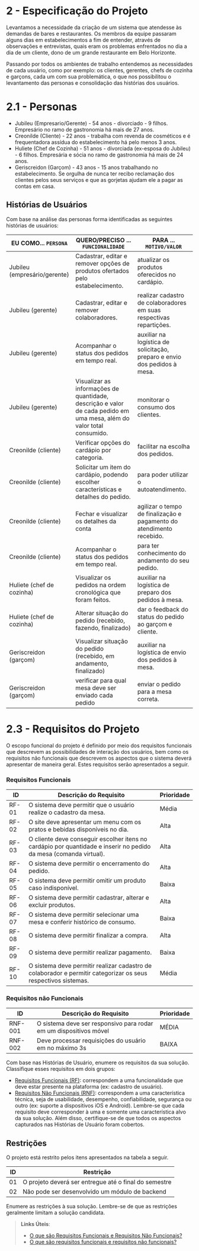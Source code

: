 # 2 - Especificação do Projeto

Levantamos a necessidade da criação de um sistema que atendesse às demandas de bares e restaurantes. Os membros da equipe passaram alguns dias em estabelecimentos a fim de entender, através de observações e entrevistas, quais eram os problemas enfrentados no dia a dia de um cliente, dono de um  grande restaurante em Belo Horizonte. 

Passando por todos os ambientes de trabalho entendemos as necessidades de cada usuário, como por exemplo: os clientes, gerentes, chefs de cozinha e garçons, cada um com sua problemática, o que nos possibilitou o levantamento das personas e consolidação das histórias dos usuários.


# 2.1 - Personas
- Jubileu (Empresario/Gerente) - 54 anos - divorciado - 9 filhos. Empresário no ramo de gastronomia há mais de 27 anos.
- Creonilde (Cliente) - 22 anos - trabalha com revenda de cosméticos e é frequentadora assídua do estabelecimento há pelo menos 3 anos.
- Huliete (Chef de Cozinha) - 51 anos - divorciada (ex-esposa do Jubileu) - 6 filhos. Empresária e sócia no ramo de gastronomia há mais de 24 anos. 
- Geriscreidon (Garçom) - 43 anos - 15 anos trabalhando no estabelecimento. Se orgulha de nunca ter recibo reclamação dos clientes pelos seus serviços e que as gorjetas ajudam ele a pagar as contas em casa.


## Histórias de Usuários

Com base na análise das personas forma identificadas as seguintes histórias de usuários:

|EU COMO... `PERSONA`| QUERO/PRECISO ... `FUNCIONALIDADE` |PARA ... `MOTIVO/VALOR`                 |
|--------------------|------------------------------------|----------------------------------------|
|Jubileu (empresário/gerente)|Cadastrar, editar e remover opções de produtos ofertados pelo estabelecimento.|atualizar os produtos oferecidos no cardápio.|
|Jubileu (gerente)|Cadastrar, editar e remover colaboradores.|realizar cadastro de colaboradores  em suas respectivas repartições.|
|Jubileu (gerente)|Acompanhar o status dos pedidos em tempo real.|auxiliar na logística de solicitação, preparo e envio dos pedidos à mesa.|
|Jubileu (gerente)|Visualizar as informações de quantidade, descrição e valor de cada pedido em uma mesa, além do valor total consumido.|monitorar o consumo dos clientes.|
|Creonilde (cliente)|Verificar opções do cardápio por categoria.|facilitar na escolha dos pedidos.|
|Creonilde (cliente)|Solicitar um item do cardápio, podendo escolher características e detalhes do pedido.|para poder utilizar o autoatendimento.|
|Creonilde (cliente)|Fechar e visualizar os detalhes da conta|agilizar o tempo de finalização e pagamento do atendimento recebido.|
|Creonilde (cliente)|Acompanhar o status dos pedidos em tempo real.|para ter conhecimento do andamento do seu pedido.|
|Huliete (chef de cozinha)|Visualizar os pedidos na ordem cronológica que foram feitos.|auxiliar na logística de preparo dos pedidos à mesa.|
|Huliete (chef de cozinha)|Alterar situação do pedido (recebido, fazendo, finalizado)|dar o feedback do status do pedido ao garçom e cliente.|
|Geriscreidon (garçom)|Visualizar situação do pedido (recebido, em andamento, finalizado)|auxiliar na logística de envio dos pedidos à mesa.|
|Geriscreidon (garçom)|verificar para qual mesa deve ser enviado cada pedido|enviar o pedido para a mesa correta.|




# 2.3 - Requisitos do Projeto

O escopo funcional do projeto é definido por meio dos requisitos funcionais que descrevem as possibilidades de interação dos usuários, bem como os requisitos não funcionais que descrevem os aspectos que o sistema deverá apresentar de maneira geral. Estes requisitos serão apresentados a seguir.


### Requisitos Funcionais

|ID       | Descrição do Requisito  | Prioridade |
|----------|-----------------------------------------|----|
|RF-01| O sistema deve permitir que o usuário realize o cadastro da mesa.| Média|
|RF-02| O site deve apresentar um menu com os pratos e bebidas disponíveis no dia.|Alta| 
|RF-03| O cliente deve conseguir escolher itens no cardápio por quantidade e inserir no pedido da mesa (comanda virtual).|Alta|
|RF-04| O sistema deve permitir o encerramento do pedido.|Alta|
|RF-05| O sistema deve permitir omitir um produto caso indisponível.|Baixa|
|RF-06| O sistema deve permitir cadastrar, alterar e excluir  produtos.|Alta|
|RF-07| O sistema deve permitir selecionar uma mesa e conferir histórico de consumo.|Baixa|
|RF-08|O sistema deve permitir finalizar a compra.|Alta|
|RF-09| O sistema deve permitir realizar pagamento.|Baixa| 
|RF-10| O sistema deve permitir realizar cadastro  de colaborador e  permitir categorizar os seus respectivos sistemas.|Média|





### Requisitos não Funcionais

|ID     | Descrição do Requisito  |Prioridade |
|-------|-------------------------|----|
|RNF-001| O sistema deve ser responsivo para rodar em um dispositivos móvel | MÉDIA | 
|RNF-002| Deve processar requisições do usuário em no máximo 3s |  BAIXA | 

Com base nas Histórias de Usuário, enumere os requisitos da sua solução. Classifique esses requisitos em dois grupos:

- [Requisitos Funcionais
 (RF)](https://pt.wikipedia.org/wiki/Requisito_funcional):
 correspondem a uma funcionalidade que deve estar presente na
  plataforma (ex: cadastro de usuário).
- [Requisitos Não Funcionais
  (RNF)](https://pt.wikipedia.org/wiki/Requisito_n%C3%A3o_funcional):
  correspondem a uma característica técnica, seja de usabilidade,
  desempenho, confiabilidade, segurança ou outro (ex: suporte a
  dispositivos iOS e Android).
Lembre-se que cada requisito deve corresponder à uma e somente uma
característica alvo da sua solução. Além disso, certifique-se de que
todos os aspectos capturados nas Histórias de Usuário foram cobertos.

## Restrições

O projeto está restrito pelos itens apresentados na tabela a seguir.

|ID| Restrição                                             |
|--|-------------------------------------------------------|
|01| O projeto deverá ser entregue até o final do semestre |
|02| Não pode ser desenvolvido um módulo de backend        |


Enumere as restrições à sua solução. Lembre-se de que as restrições geralmente limitam a solução candidata.

> **Links Úteis**:
> - [O que são Requisitos Funcionais e Requisitos Não Funcionais?](https://codificar.com.br/requisitos-funcionais-nao-funcionais/)
> - [O que são requisitos funcionais e requisitos não funcionais?](https://analisederequisitos.com.br/requisitos-funcionais-e-requisitos-nao-funcionais-o-que-sao/)
